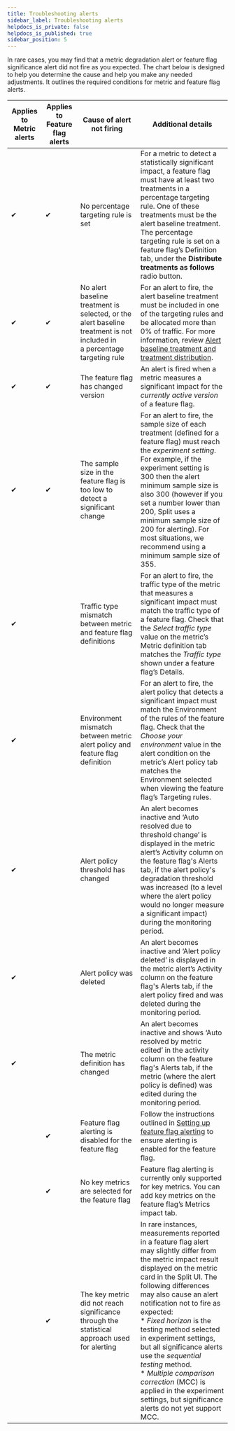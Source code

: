 ```yaml
---
title: Troubleshooting alerts
sidebar_label: Troubleshooting alerts
helpdocs_is_private: false
helpdocs_is_published: true
sidebar_position: 5
---
```


<p>
  <button hidden style={{borderRadius:'8px', border:'1px', fontFamily:'Courier New', fontWeight:'800', textAlign:'left'}}> help.split.io link: https://help.split.io/hc/en-us/articles/19832825482637-Troubleshooting-alerts </button>
</p>

In rare cases, you may find that a metric degradation alert or feature flag significance alert did not fire as you expected. The chart below is designed to help you determine the cause and help you make any needed adjustments. It outlines the required conditions for metric and feature flag alerts.

| **Applies to Metric alerts** | **Applies to Feature flag alerts** | **Cause of alert not firing** | **Additional details** |
| --- | --- | --- | -- |
| ✔ | ✔ | No percentage targeting rule is set | For a metric to detect a statistically significant impact, a feature flag must have at least two treatments in a percentage targeting rule. One of these treatments must be the alert baseline treatment. The percentage targeting rule is set on a feature flag’s Definition tab, under the **Distribute treatments as follows** radio button. |
| ✔ | ✔ | No alert baseline treatment is selected, or the alert baseline treatment is not included in a percentage targeting rule | For an alert to fire, the alert baseline treatment must be included in one of the targeting rules and be allocated more than 0% of traffic. For more information, review [Alert baseline treatment and treatment distribution](https://help.split.io/hc/en-us/articles/19832711328397-Configuring-feature-flag-alerting#how-feature-flag-alerting-relates-to-other-features-and-settings). |
| ✔ | ✔ | The feature flag has changed version | An alert is fired when a metric measures a significant impact for the _currently active version_ of a feature flag. |
| ✔ | ✔ | The sample size in the feature flag is too low to detect a significant change | For an alert to fire, the sample size of each treatment (defined for a feature flag) must reach the _experiment setting_. For example, if the experiment setting is 300 then the alert minimum sample size is also 300 (however if you set a number lower than 200, Split uses a minimum sample size of 200 for alerting). For most situations, we recommend using a minimum sample size of 355. |
| ✔ | | Traffic type mismatch between metric and feature flag definitions | For an alert to fire, the traffic type of the metric that measures a significant impact must match the traffic type of a feature flag. Check that the _Select traffic type_ value on the metric’s Metric definition tab matches the _Traffic type_ shown under a feature flag’s Details. |
| ✔ | | Environment mismatch between metric alert policy and feature flag definition | For an alert to fire, the alert policy that detects a significant impact must match the Environment of the rules of the feature flag. Check that the _Choose your environment_ value in the alert condition on the metric’s Alert policy tab matches the Environment selected when viewing the feature flag’s Targeting rules. |
| ✔ | | Alert policy threshold has changed | An alert becomes inactive and ‘Auto resolved due to threshold change’ is displayed in the metric alert’s Activity column on the feature flag's Alerts tab, if the alert policy's degradation threshold was increased (to a level where the alert policy would no longer measure a significant impact) during the monitoring period. |
| ✔ | | Alert policy was deleted | An alert becomes inactive and ‘Alert policy deleted’ is displayed in the metric alert’s Activity column on the feature flag's Alerts tab, if the alert policy fired and was deleted during the monitoring period.|
| ✔ | | The metric definition has changed | An alert becomes inactive and shows ‘Auto resolved by metric edited’ in the activity column on the feature flag's Alerts tab, if the metric (where the alert policy is defined) was edited during the monitoring period. |
| | ✔ | Feature flag alerting is disabled for the feature flag | Follow the instructions outlined in [Setting up feature flag alerting](https://help.split.io/hc/en-us/articles/19832711328397-Configuring-feature-flag-alerting#setting-up-feature-flag-alerting) to ensure alerting is enabled for the feature flag. |
| | ✔ | No key metrics are selected for the feature flag | Feature flag alerting is currently only supported for key metrics. You can add key metrics on the feature flag’s Metrics impact tab.|
| | ✔ | The key metric did not reach significance through the statistical approach used for alerting | In rare instances, measurements reported in a feature flag alert may slightly differ from the metric impact result displayed on the metric card in the Split UI. The following differences may also cause an alert notification not to fire as expected: <br /> * _Fixed horizon_ is the testing method selected in experiment settings, but all significance alerts use the _sequential testing_ method. <br /> * _Multiple comparison correction_ (MCC) is applied in the experiment settings, but significance alerts do not yet support MCC. |
